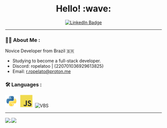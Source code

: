 <div align="center">
  <h1>
    Hello!
    :wave:
  </h1>
</div>

<div id="badges"align="center">
  <a href="https://www.linkedin.com/in/renan-ropelato/">
    <img src="https://img.shields.io/badge/LinkedIn-blue?style=for-the-badge&logo=linkedin&logoColor=white" alt="LinkedIn Badge"/>
  </a>
</div>

---

### 👨‍💻 About Me :
Novice Developer from Brazil 🇧🇷
- Studying to become a full-stack developer.
- Discord: ropelatoo | (220701036929613825)
- Email: r.ropelato@proton.me

### :hammer_and_wrench: Languages :
<div>
    <img src="https://github.com/devicons/devicon/blob/master/icons/python/python-original.svg" title="Python" alt="Python" width="40" height="40"/>&nbsp;
    <img src="https://github.com/devicons/devicon/blob/master/icons/javascript/javascript-original.svg" title="JavaScript" alt="JavaScript" width="40" height="40"/>&nbsp;
    <img src="https://cdn-icons-png.flaticon.com/512/5968/5968389.png" title="Visual Basic for Application" alt="VBS" width="40" height="40"/>&nbsp;
</div>

---


<a href="https://github.com/anuraghazra/github-readme-stats">
  <img align="center" src="https://github-readme-stats.vercel.app/api?username=ropelatoo&show_icons=true&theme=tokyonight" />
</a>
<a href="https://github.com/anuraghazra/convoychat">
  <img align="center" src="https://github-readme-stats.vercel.app/api/top-langs/?username=ropelatoo&layout=compact&theme=tokyonight" />
</a>
